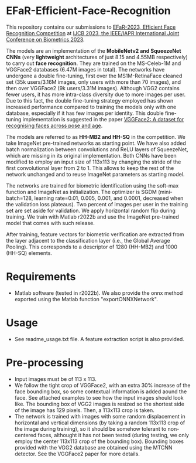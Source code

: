 # EFaR-Efficient-Face-Recognition

This repository contains our submissions to [EFaR-2023, Efficient Face Recognition Competition](https://sites.google.com/view/ijcb-2023-efar/) at [IJCB 2023, the IEEE/IAPR International Joint Conference on Biometrics 2023](https://ijcb2023.ieee-biometrics.org/).

The models are an implementation of the **MobileNetv2 and SqueezeNet CNNs** (very **lightweight** architectures of just 8.15 and 4.55MB respectively) to carry out **face recognition**. They are trained on the MS-Celeb-1M and VGGFace2 databases (6.47M images in total). The networks have undergone a double fine-tuning, first over the MS1M-RetinaFace cleaned set (35k users/3.16M images, only users with more than 70 images), and then over VGGFace2 (9k users/3.31M images). Although VGG2 contains fewer users, it has more intra-class diversity due to more images per user. Due to this fact, the double fine-tuning strategy employed has shown increased performance compared to training the models only with one database, especially if it has few images per identity. This double fine-tuning implementation is suggested in the paper [VGGFace2: A dataset for recognising faces across pose and age](https://arxiv.org/abs/1710.08092).



The models are referred to as **HH-MB2 and HH-SQ** in the competition. We take ImageNet pre-trained networks as starting point. We have also added batch normalization between convolutions and ReLU layers of SqueezeNet, which are missing in its original implementation. Both CNNs have been modified to employ an input size of 113x113 by changing the stride of the first convolutional layer from 2 to 1. This allows to keep the rest of the network unchanged and to reuse ImageNet parameters as starting model. 

The networks are trained for biometric identification using the soft-max function and ImageNet as initialization. The optimizer is SGDM (mini-batch=128, learning rate=0.01, 0.005, 0.001, and 0.0001, decreased when the validation loss plateaus). Two percent of images per user in the training set are set aside for validation. We apply horizontal random flip during training. We train with Matlab r2022b and use the ImageNet pre-trained model that comes with such release.

After training, feature vectors for biometric verification are extracted from the layer adjacent to the classification layer (i.e., the Global Average Pooling). This corresponds to a descriptor of 1280 (HH-MB2) and 1000 (HH-SQ) elements.

# Requirements
  - Matlab software (tested in r2022b). We also provide the onnx method exported using the Matlab function "exportONNXNetwork".

# Usage
  - See readme_usage.txt file. A feature extraction script is also provided.

# Pre-processing
  - Input images must be of 113 x 113.
  - We follow the tight crop of VGGFace2, with an extra 30% increase of the face bounding box, so some contextual information is added aound the face. See attached examples to see how the input images should look like. The bounding box of VGG2 images is resized so the shortest side of the image has 129 pixels. Then, a 113x113 crop is taken.
  - The network is trained with images with some random displacement in horizontal and vertical dimensions (by taking a random 113x113 crop of the image during training), so it should be somehow tolerant to non-centered faces, althought it has not been tested (during testing, we only employ the center 113x113 crop of the bounding box). Bounding boxes provided with the VGG2 database are obtained using the MTCNN detector. See the VGGFace2 paper for more details.
